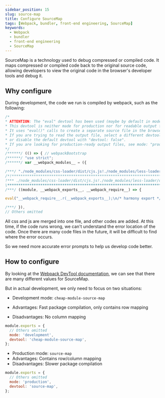 ```yaml
---
sidebar_position: 15
slug: source-map
title: Configure SourceMap
tags: [Webpack, bundler, front-end engineering, SourceMap]
keywords:
  - Webpack
  - bundler
  - front-end engineering
  - SourceMap
---
```


SourceMap is a technology used to debug compressed or compiled code. It maps compressed or compiled code back to the original source code, allowing developers to view the original code in the browser's developer tools and debug it.

## Why configure

During development, the code we run is compiled by webpack, such as the following:

```js
/*
* ATTENTION: The "eval" devtool has been used (maybe by default in mode: "development").
* This devtool is neither made for production nor for readable output files.
* It uses "eval()" calls to create a separate source file in the browser devtools.
* If you are trying to read the output file, select a different devtool (https://webpack.js.org/configuration/devtool/)
* or disable the default devtool with "devtool: false".
* If you are looking for production-ready output files, see mode: "production" (https://webpack.js.org/configuration/mode/).
*/
/******/ (() => { // webpackBootstrap
/******/ "use strict";
/******/ var __webpack_modules__ = ({

/***/ "./node_modules/css-loader/dist/cjs.js!./node_modules/less-loader/dist/cjs.js!./src/less/index.less":
/*!*******************************************************************************************************************\
!*** ​​./node_modules/css-loader/dist/cjs.js!./node_modules/less-loader/dist/cjs.js!./src/less/index.less ***!
\**************************************************************************************************************/
/***/ ((module, __webpack_exports__, __webpack_require__) => {

eval("__webpack_require__.r(__webpack_exports__);\n/* harmony export */ __webpack_require__.d(__webpack_exports__, {\n/* harmony export */ \"default\": () => (__WEBPACK_DEFAULT_EXPORT__)\n/* harmony export */ });\n/* harmony import */ var _node_modules_css_loader_dist_runtime_noSourceMaps_js__WEBPACK_IMPORTED_MODULE_0__ = __webpack_require__(/*! ../../node_modules/css-loader/dist/runtime/noSourceMaps.js */ \"./node_modules/css-loader/dist/runtime/noSourceMaps.js\");\n/* harmony import */ var _node_modules_css_loader_dist_runtime_noSourceMaps_js__WEBPACK_IMPORTED_MODULE_0___default = /*#__PURE__*/__webpack_require__.n(_node_modules_css_loader_dist_runtime_noSourceMaps_js__WEBPACK_IMPORTED_MODULE_0__);\n/* harmony import */ var _node_modules_css_loader_dist_runtime_api_js__WEBPACK_IMPORTED_MODULE_1__ = __webpack_require__(/*! ../../node_modules/css-loader/dist/runtime/api.js */ \"./node_modules/css-loader/dist/runtime/api.js\");\n/* harmony import */ var _node_modules_css_loader_dist_runtime_api_js__WEBPACK_IMPORTED_MODULE_1___default = /*#__PURE__*/__webpack_require__.n(_node_modules_css_loader_dist_runtime_api_js__WEBPACK_IMPORTED_MODULE_1__);\n// Imports\n\n\nvar ___CSS_LOADER_EXPORT___ = _node_modules_css_loader_dist_runtime_api_js__WEBPACK_IMPORTED_MODULE_1___default()((_node_modules_css_loader_dist_runtime_noSourceMaps_js__WEBPACK_IMPORTED_MODULE_0___default()));\n// Module\n___CSS_LOADER_EXPORT___.push([module.id, \".box2 {\\n width: 100px;\\n height: 100px;\\n background-color: deeppink;\\n}\\n\", \"\"]);\n// Exports\n/* harmony default export */ const __WEBPACK_DEFAULT_EXPORT__ = (___CSS_LOADER_EXPORT___);\n\n\n//# sourceURL=webpack://webpack5/./src/less/index.less?./node_modules/css-loader/dist/cjs.js!./node_modules/less-loader/dist/cjs.js");

/***/ }),
// Others omitted
```

All css and js are merged into one file, and other codes are added. At this time, if the code runs wrong, we can't understand the error location of the code. Once there are many code files in the future, it will be difficult to find where the error occurs.

So we need more accurate error prompts to help us develop code better.

## How to configure

By looking at the [Webpack DevTool documentation](https://webpack.docschina.org/configuration/devtool/), we can see that there are many different values ​​for SourceMap.

But in actual development, we only need to focus on two situations:

- Development mode: `cheap-module-source-map`

- Advantages: Fast package compilation, only contains row mapping

- Disadvantages: No column mapping

```js
module.exports = {
  // Others omitted
  mode: 'development',
  devtool: 'cheap-module-source-map',
};
```

- Production mode: `source-map`
- Advantages: Contains row/column mapping
- Disadvantages: Slower package compilation

```js
module.exports = {
  // Others omitted
  mode: 'production',
  devtool: 'source-map',
};
```
